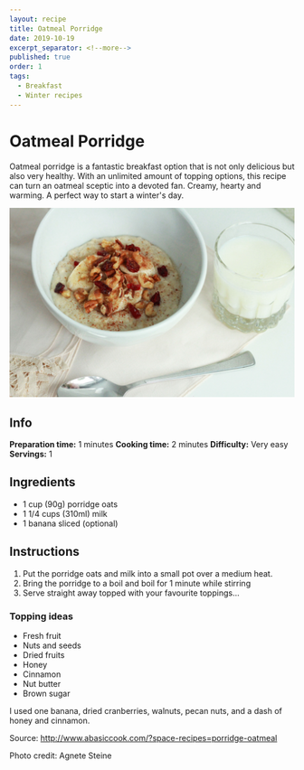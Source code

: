 ```yaml
---
layout: recipe
title: Oatmeal Porridge
date: 2019-10-19
excerpt_separator: <!--more-->
published: true
order: 1
tags:
  - Breakfast
  - Winter recipes
---
```


# Oatmeal Porridge

Oatmeal porridge is a fantastic breakfast option that is not only delicious but also very healthy. With an unlimited amount of topping options, this recipe can turn an oatmeal sceptic into a devoted fan. Creamy, hearty and warming. A perfect way to start a winter's day.

<!--more-->

[![Oatmeal Porridge](/_uploads/IMG_0088copy2.jpg)](/_uploads/IMG_0088copy2.jpg)

## Info

**Preparation time:** 1 minutes
**Cooking time:** 2 minutes
**Difficulty:** Very easy
**Servings:** 1


## Ingredients

- 1 cup (90g) porridge oats
- 1 1/4 cups (310ml) milk
- 1 banana sliced (optional)


## Instructions

1.	Put the porridge oats and milk into a small pot over a medium heat.
2.	Bring the porridge to a boil and boil for 1 minute while stirring
3.	Serve straight away topped with your favourite toppings…


### Topping ideas

- Fresh fruit
- Nuts and seeds
- Dried fruits
- Honey
- Cinnamon
- Nut butter
- Brown sugar

I used one banana, dried cranberries, walnuts, pecan nuts, and a dash of honey and cinnamon.


Source: http://www.abasiccook.com/?space-recipes=porridge-oatmeal

Photo credit: Agnete Steine
